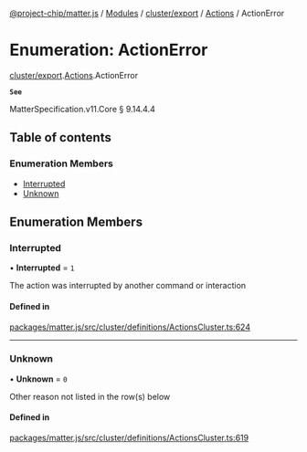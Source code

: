[@project-chip/matter.js](../README.md) / [Modules](../modules.md) / [cluster/export](../modules/cluster_export.md) / [Actions](../modules/cluster_export.Actions.md) / ActionError

# Enumeration: ActionError

[cluster/export](../modules/cluster_export.md).[Actions](../modules/cluster_export.Actions.md).ActionError

**`See`**

MatterSpecification.v11.Core § 9.14.4.4

## Table of contents

### Enumeration Members

- [Interrupted](cluster_export.Actions.ActionError.md#interrupted)
- [Unknown](cluster_export.Actions.ActionError.md#unknown)

## Enumeration Members

### Interrupted

• **Interrupted** = ``1``

The action was interrupted by another command or interaction

#### Defined in

[packages/matter.js/src/cluster/definitions/ActionsCluster.ts:624](https://github.com/project-chip/matter.js/blob/c0d55745d5279e16fdfaa7d2c564daa31e19c627/packages/matter.js/src/cluster/definitions/ActionsCluster.ts#L624)

___

### Unknown

• **Unknown** = ``0``

Other reason not listed in the row(s) below

#### Defined in

[packages/matter.js/src/cluster/definitions/ActionsCluster.ts:619](https://github.com/project-chip/matter.js/blob/c0d55745d5279e16fdfaa7d2c564daa31e19c627/packages/matter.js/src/cluster/definitions/ActionsCluster.ts#L619)
